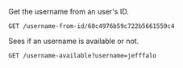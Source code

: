 Get the username from an user's ID.

`GET /username-from-id/60c4976b59c722b5661559c4`

Sees if an username is available or not.

`GET /username-available?username=jefffalo`
